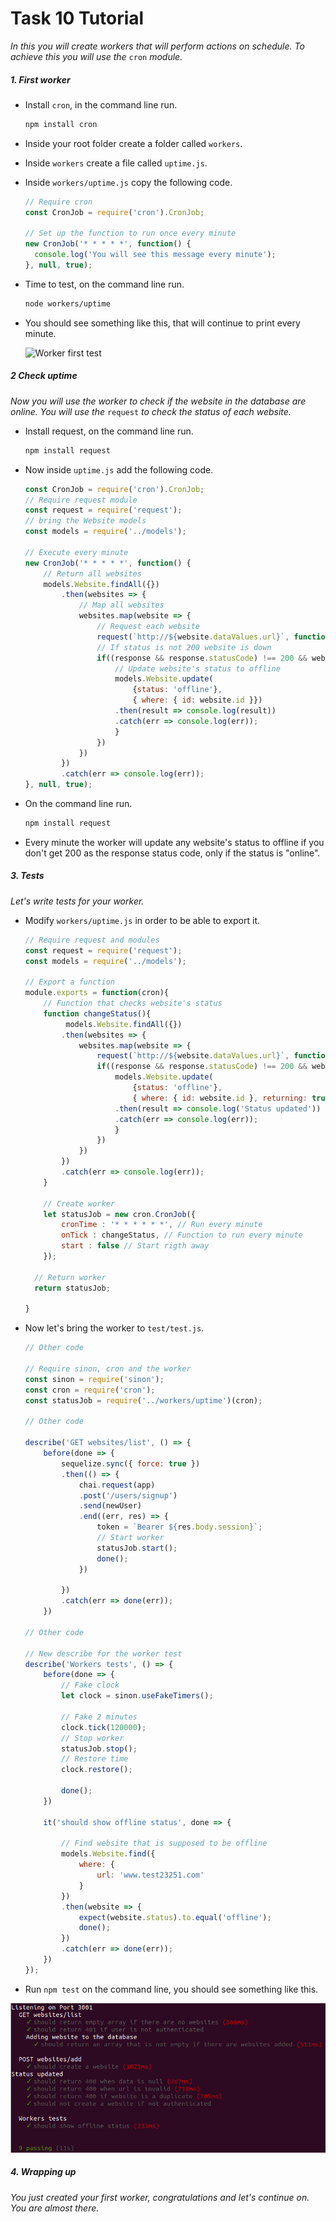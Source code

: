 # Task 10 Tutorial
*In this you will create workers that will perform actions on schedule. To achieve this you will use the* `cron` *module.*

##### 1. First worker
* Install `cron`, in the command line run.
    ```bash
    npm install cron
    ```
* Inside your root folder create a folder called `workers`.
* Inside `workers` create a file called `uptime.js`.
* Inside `workers/uptime.js` copy the following code.
    ```javascript
    // Require cron
    const CronJob = require('cron').CronJob;
    
    // Set up the function to run once every minute
    new CronJob('* * * * *', function() {
      console.log('You will see this message every minute');
    }, null, true);
    ```
* Time to test, on the command line run.
    ```bash
    node workers/uptime
    ```
* You should see something like this, that will continue to print every minute.

    ![Worker first test](./images/first-worker)

##### 2 Check uptime
*Now you will use the worker to check if the website in the database are online. You will use the* `request` *to check the status of each website.*

* Install request, on the command line run.
    ```bash
    npm install request
    ```
* Now inside `uptime.js` add the following code.
    ```javascript
    const CronJob = require('cron').CronJob;
    // Require request module
    const request = require('request');
    // bring the Website models
    const models = require('../models');
    
    // Execute every minute
    new CronJob('* * * * *', function() {
        // Return all websites
        models.Website.findAll({})
            .then(websites => {
                // Map all websites
                websites.map(website => {
                    // Request each website
                    request(`http://${website.dataValues.url}`, function (error, response, body) {
                    // If status is not 200 website is down
                    if((response && response.statusCode) !== 200 && website.dataValues.status === 'online') {
                        // Update website's status to offline
                        models.Website.update(
                            {status: 'offline'},
                            { where: { id: website.id }})
                        .then(result => console.log(result))
                        .catch(err => console.log(err));
                        }
                    })
                })
            })
            .catch(err => console.log(err));
    }, null, true);
    ```
* On the command line run.
    ```bash
    npm install request
    ```
* Every minute the worker will update any website's status to offline if you don't get 200 as the response status code, only if the status is "online".

##### 3. Tests
*Let's write tests for your worker.*

* Modify `workers/uptime.js` in order to be able to export it.
    ```javascript
    // Require request and modules
    const request = require('request');
    const models = require('../models');
    
    // Export a function
    module.exports = function(cron){
        // Function that checks website's status
        function changeStatus(){
             models.Website.findAll({})
            .then(websites => {
                websites.map(website => {
                    request(`http://${website.dataValues.url}`, function (error, response, body) {
                    if((response && response.statusCode) !== 200 && website.dataValues.status === 'online') {
                        models.Website.update(
                            {status: 'offline'},
                            { where: { id: website.id }, returning: true})
                        .then(result => console.log('Status updated'))
                        .catch(err => console.log(err));
                        }
                    })
                })
            })
            .catch(err => console.log(err));
        }
        
        // Create worker
        let statusJob = new cron.CronJob({
            cronTime : '* * * * * *', // Run every minute
            onTick : changeStatus, // Function to run every minute
            start : false // Start rigth away
        });
        
      // Return worker
      return statusJob;
    
    }
    ```

* Now let's bring the worker to `test/test.js`.
    ```javascript
    // Other code
    
    // Require sinon, cron and the worker
    const sinon = require('sinon');
    const cron = require('cron');
    const statusJob = require('../workers/uptime')(cron);
    
    // Other code
    
    describe('GET websites/list', () => {
        before(done => {
            sequelize.sync({ force: true })
            .then(() => {
                chai.request(app)
                .post('/users/signup')
                .send(newUser)
                .end((err, res) => {
                    token = `Bearer ${res.body.session}`;
                    // Start worker
                    statusJob.start();
                    done();
                })
    
            })
            .catch(err => done(err));
        })
    
    // Other code
    
    // New describe for the worker test
    describe('Workers tests', () => {
        before(done => {
            // Fake clock
            let clock = sinon.useFakeTimers();
            
            // Fake 2 minutes
            clock.tick(120000);
            // Stop worker
            statusJob.stop();
            // Restore time
            clock.restore();
    
            done();
        })
    
        it('should show offline status', done => {
            
            // Find website that is supposed to be offline
            models.Website.find({
                where: {
                    url: 'www.test23251.com'
                }
            })
            .then(website => {
                expect(website.status).to.equal('offline');
                done();
            })
            .catch(err => done(err));
        })
    });
    ```

* Run `npm test` on the command line, you should see something like this.

![worker test](./images/worker-test.png)

##### 4. Wrapping up
*You just created your first worker, congratulations and let's continue on. You are almost there.*